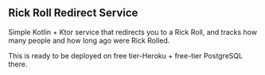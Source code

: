 ## Rick Roll Redirect Service

Simple Kotlin + Ktor service that redirects you to a Rick Roll, and tracks how many people and how long ago were Rick Rolled.

This is ready to be deployed on free tier-Heroku + free-tier PostgreSQL there.